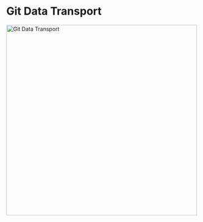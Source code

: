 # Git Data Transport


<img width="500" src="https://img1.daumcdn.net/thumb/R1280x0/?scode=mtistory2&fname=http%3A%2F%2Fcfile23.uf.tistory.com%2Fimage%2F994695365AA6201D3E4D4E" alt="Git Data Transport" title="Git Data Transport">